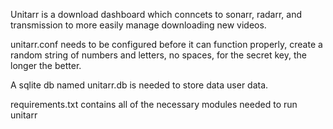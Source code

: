 Unitarr is a download dashboard which conncets to sonarr, radarr, and transmission to more easily manage downloading new videos.

unitarr.conf needs to be configured before it can function properly, create a random string of numbers and letters, no spaces, for the secret key, the longer the better. 

A sqlite db named unitarr.db is needed to store data user data.

requirements.txt contains all of the necessary modules needed to run unitarr
